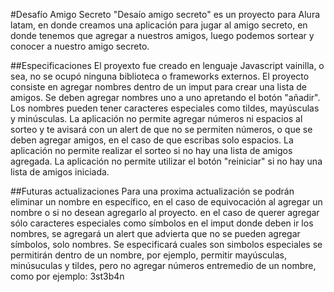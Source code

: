 #Desafío Amigo Secreto
"Desaío amigo secreto" es un proyecto para Alura latam, en donde creamos una aplicación para jugar al amigo secreto, en donde tenemos que agregar a nuestros amigos, luego podemos sortear y conocer a nuestro amigo secreto.

##Especificaciones
El proyexto fue creado en lenguaje Javascript vainilla, o sea, no se ocupó ninguna biblioteca o frameworks externos.
El proyecto consiste en agregar nombres dentro de un imput para crear una lista de amigos. Se deben agregar nombres uno a uno apretando el botón "añadir".
Los nombres pueden tener caracteres especiales como tildes, mayúsculas y minúsculas.
La aplicación no permite agregar números ni espacios al sorteo y te avisará con un alert de que no se permiten números, o que se deben agregar amigos, en el caso de que escribas solo espacios.
La aplicación no permite realizar el sorteo si no hay una lista de amigos agregada.
La aplicación no permite utilizar el botón "reiniciar" si no hay una lista de amigos iniciada.

##Futuras actualizaciones
Para una proxima actualización se podrán eliminar un nombre en específico, en el caso de equivocación al agregar un nombre o si no desean agregarlo al proyecto.
en el caso de querer agregar sólo caracteres especiales como símbolos en el imput donde deben ir los nombres, se agregará un alert que advierta que no se pueden agregar símbolos, solo nombres.
Se especificará cuales son simbolos especiales se permitirán dentro de un nombre, por ejemplo, permitir mayúsculas, minúsuculas y tildes, pero no agregar números entremedio de un nombre, como por ejemplo: 3st3b4n


